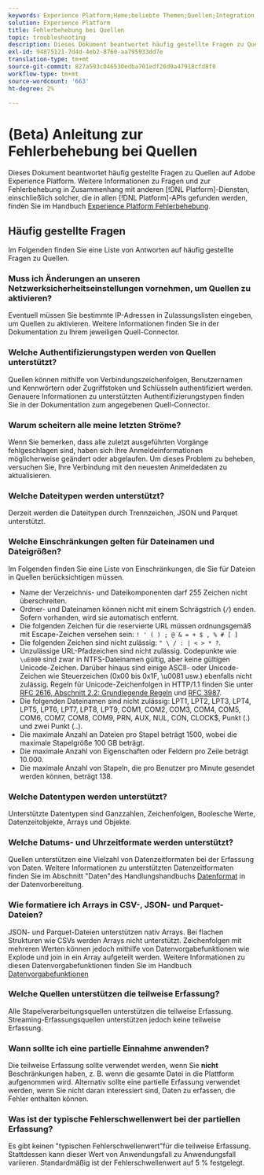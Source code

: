 ```yaml
---
keywords: Experience Platform;Home;beliebte Themen;Quellen;Integration;Fehlerbehebung;Fehlerbehebung;Quellquellen FAQ;FAQ;Quellschnittstellen;Quellanschluss;Quellschnittstellen-FAQ;Fehlerbehebung bei den Quellschnittstellen; Fehlerbehebung bei den Quellschnittstellen;
solution: Experience Platform
title: Fehlerbehebung bei Quellen
topic: troubleshooting
description: Dieses Dokument beantwortet häufig gestellte Fragen zu Quellen auf Adobe Experience Platform.
exl-id: 94875121-7d4d-4eb2-8760-aa795933dd7e
translation-type: tm+mt
source-git-commit: 827a593c046530edba701edf26d9a47918cfd8f8
workflow-type: tm+mt
source-wordcount: '663'
ht-degree: 2%

---
```


# (Beta) Anleitung zur Fehlerbehebung bei Quellen

Dieses Dokument beantwortet häufig gestellte Fragen zu Quellen auf Adobe Experience Platform. Weitere Informationen zu Fragen und zur Fehlerbehebung in Zusammenhang mit anderen [!DNL Platform]-Diensten, einschließlich solcher, die in allen [!DNL Platform]-APIs gefunden werden, finden Sie im Handbuch [Experience Platform Fehlerbehebung](../landing/troubleshooting.md).

## Häufig gestellte Fragen 

Im Folgenden finden Sie eine Liste von Antworten auf häufig gestellte Fragen zu Quellen.

### Muss ich Änderungen an unseren Netzwerksicherheitseinstellungen vornehmen, um Quellen zu aktivieren?

Eventuell müssen Sie bestimmte IP-Adressen in Zulassungslisten eingeben, um Quellen zu aktivieren. Weitere Informationen finden Sie in der Dokumentation zu Ihrem jeweiligen Quell-Connector.

### Welche Authentifizierungstypen werden von Quellen unterstützt?

Quellen können mithilfe von Verbindungszeichenfolgen, Benutzernamen und Kennwörtern oder Zugriffstoken und Schlüsseln authentifiziert werden. Genauere Informationen zu unterstützten Authentifizierungstypen finden Sie in der Dokumentation zum angegebenen Quell-Connector.

### Warum scheitern alle meine letzten Ströme?

Wenn Sie bemerken, dass alle zuletzt ausgeführten Vorgänge fehlgeschlagen sind, haben sich Ihre Anmeldeinformationen möglicherweise geändert oder abgelaufen. Um dieses Problem zu beheben, versuchen Sie, Ihre Verbindung mit den neuesten Anmeldedaten zu aktualisieren.

### Welche Dateitypen werden unterstützt?

Derzeit werden die Dateitypen durch Trennzeichen, JSON und Parquet unterstützt.

### Welche Einschränkungen gelten für Dateinamen und Dateigrößen?

Im Folgenden finden Sie eine Liste von Einschränkungen, die Sie für Dateien in Quellen berücksichtigen müssen.

- Name der Verzeichnis- und Dateikomponenten darf 255 Zeichen nicht überschreiten.
- Ordner- und Dateinamen können nicht mit einem Schrägstrich (`/`) enden. Sofern vorhanden, wird sie automatisch entfernt.
- Die folgenden Zeichen für die reservierte URL müssen ordnungsgemäß mit Escape-Zeichen versehen sein: `! ' ( ) ; @ & = + $ , % # [ ]`
- Die folgenden Zeichen sind nicht zulässig: `" \ / : | < > * ?`.
- Unzulässige URL-Pfadzeichen sind nicht zulässig. Codepunkte wie `\uE000` sind zwar in NTFS-Dateinamen gültig, aber keine gültigen Unicode-Zeichen. Darüber hinaus sind einige ASCII- oder Unicode-Zeichen wie Steuerzeichen (0x00 bis 0x1F, \u0081 usw.) ebenfalls nicht zulässig. Regeln für Unicode-Zeichenfolgen in HTTP/1.1 finden Sie unter [RFC 2616, Abschnitt 2.2: Grundlegende Regeln](https://www.ietf.org/rfc/rfc2616.txt) und [RFC 3987](https://www.ietf.org/rfc/rfc3987.txt).
- Die folgenden Dateinamen sind nicht zulässig: LPT1, LPT2, LPT3, LPT4, LPT5, LPT6, LPT7, LPT8, LPT9, COM1, COM2, COM3, COM4, COM5, COM6, COM7, COM8, COM9, PRN, AUX, NUL, CON, CLOCK$, Punkt (.) und zwei Punkt (..).
- Die maximale Anzahl an Dateien pro Stapel beträgt 1500, wobei die maximale Stapelgröße 100 GB beträgt.
- Die maximale Anzahl von Eigenschaften oder Feldern pro Zeile beträgt 10.000.
- Die maximale Anzahl von Stapeln, die pro Benutzer pro Minute gesendet werden können, beträgt 138.

### Welche Datentypen werden unterstützt?

Unterstützte Datentypen sind Ganzzahlen, Zeichenfolgen, Boolesche Werte, Datenzeitobjekte, Arrays und Objekte.

### Welche Datums- und Uhrzeitformate werden unterstützt?

Quellen unterstützen eine Vielzahl von Datenzeitformaten bei der Erfassung von Daten. Weitere Informationen zu unterstützten Datenzeitformaten finden Sie im Abschnitt &quot;Daten&quot;des Handlungshandbuchs [Datenformat](../data-prep/data-handling.md#dates) in der Datenvorbereitung.

### Wie formatiere ich Arrays in CSV-, JSON- und Parquet-Dateien?

JSON- und Parquet-Dateien unterstützen nativ Arrays. Bei flachen Strukturen wie CSVs werden Arrays nicht unterstützt. Zeichenfolgen mit mehreren Werten können jedoch mithilfe von Datenvorgabefunktionen wie Explode und join in ein Array aufgeteilt werden. Weitere Informationen zu diesen Datenvorgabefunktionen finden Sie im Handbuch [Datenvorgabefunktionen](../data-prep/functions.md#string)

### Welche Quellen unterstützen die teilweise Erfassung?

Alle Stapelverarbeitungsquellen unterstützen die teilweise Erfassung. Streaming-Erfassungsquellen unterstützen jedoch keine teilweise Erfassung.

### Wann sollte ich eine partielle Einnahme anwenden?

Die teilweise Erfassung sollte verwendet werden, wenn Sie **nicht** Beschränkungen haben, z. B. wenn die gesamte Datei in die Plattform aufgenommen wird. Alternativ sollte eine partielle Erfassung verwendet werden, wenn Sie nicht daran interessiert sind, Daten zu erfassen, die Fehler enthalten können.

### Was ist der typische Fehlerschwellenwert bei der partiellen Erfassung?

Es gibt keinen &quot;typischen Fehlerschwellenwert&quot;für die teilweise Erfassung. Stattdessen kann dieser Wert von Anwendungsfall zu Anwendungsfall variieren. Standardmäßig ist der Fehlerschwellenwert auf 5 % festgelegt.

